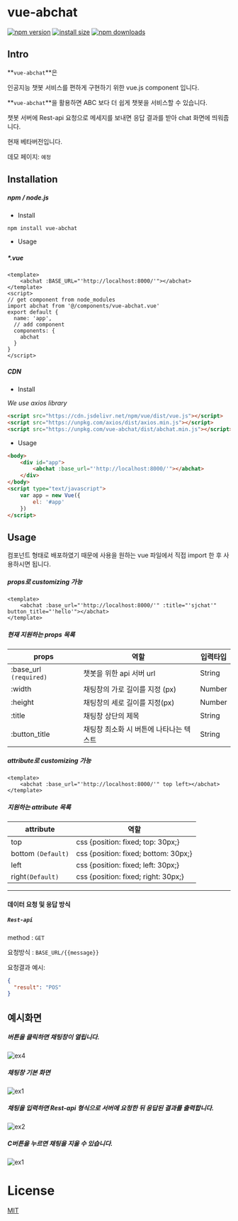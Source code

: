 # vue-abchat

[![npm version](https://img.shields.io/npm/v/vue-abchat.svg?style=flat-square)](https://www.npmjs.org/package/vue-abchat)
[![install size](https://packagephobia.now.sh/badge?p=vue-abchat)](https://packagephobia.now.sh/result?p=vue-abchat)
[![npm downloads](https://img.shields.io/npm/dm/vue-abchat.svg?style=flat-square)](http://npm-stat.com/charts.html?package=vue-abchat)



## Intro

**`vue-abchat`**은

인공지능 챗봇 서비스를 편하게 구현하기 위한 vue.js component 입니다.

**`vue-abchat`**을 활용하면 ABC 보다 더 쉽게 챗봇을 서비스할 수 있습니다.

챗봇 서버에 Rest-api 요청으로 메세지를 보내면 응답 결과를 받아 chat 화면에 띄워줍니다.



현재 베타버전입니다.



데모 페이지: `예정`



## Installation

##### npm / node.js

- Install

```
npm install vue-abchat
```

- Usage

##### *.vue

```vue
<template>
    <abchat :BASE_URL="'http://localhost:8000/'"></abchat>
</template>
<script>
// get component from node_modules
import abchat from '@/components/vue-abchat.vue'
export default {
  name: 'app',
  // add component
  components: {
    abchat
  }
}
</script>
```



##### CDN

- Install

*We use axios library*

```html
<script src="https://cdn.jsdelivr.net/npm/vue/dist/vue.js"></script>
<script src="https://unpkg.com/axios/dist/axios.min.js"></script>
<script src="https://unpkg.com/vue-abchat/dist/abchat.min.js"></script>
```

- Usage

```html
<body>
    <div id="app">
        <abchat :base_url="'http://localhost:8000/'"></abchat>
    </div>
</body>
<script type="text/javascript">
    var app = new Vue({
        el: '#app'
    })
</script>
```



## Usage

컴포넌트 형태로 배포하였기 때문에 사용을 원하는 vue 파일에서 직접 import 한 후 사용하시면 됩니다.



##### props로 customizing 가능

```vue
<template>
    <abchat :base_url="'http://localhost:8000/'" :title="'sjchat'" button_title="'hello'"></abchat>
</template>
```



##### 현재 지원하는 props 목록

| props                  | 역할                                    | 입력타입 |
| ---------------------- | --------------------------------------- | -------- |
| :base_url `(required)` | 챗봇을 위한 api 서버 url                | String   |
| :width                 | 채팅창의 가로 길이를 지정 (px)          | Number   |
| :height                | 채팅창의 세로 길이를 지정(px)           | Number   |
| :title                 | 채팅창 상단의 제목                      | String   |
| :button_title          | 채팅창 최소화 시 버튼에 나타나는 텍스트 | String   |



##### attribute로 customizing 가능

```vue
<template>
    <abchat :base_url="'http://localhost:8000/'" top left></abchat>
</template>
```



##### 지원하는 attribute 목록

| attribute          | 역할                                 |
| ------------------ | ------------------------------------ |
| top                | css {position: fixed; top: 30px;}    |
| bottom `(Default)` | css {position: fixed; bottom: 30px;} |
| left               | css {position: fixed; left: 30px;}   |
| right`(Default)`   | css {position: fixed; right: 30px;}  |



---

#### 데이터 요청 및 응답 방식

##### `Rest-api`

method : `GET`

요청방식 : `BASE_URL/{{message}}`

요청결과 예시:

```json
{
  "result": "POS"
}
```



## 예시화면



##### 버튼을 클릭하면 채팅창이 열립니다.

![ex4](https://user-images.githubusercontent.com/45934052/65669904-500cdf00-e07f-11e9-895e-d55bd923d66c.png)

##### 채팅창 기본 화면

![ex1](https://user-images.githubusercontent.com/45934052/65669833-34093d80-e07f-11e9-9a08-06b2e132e27e.png)

##### 채팅을 입력하면 Rest-api 형식으로 서버에 요청한 뒤 응답된 결과를 출력합니다.

![ex2](https://user-images.githubusercontent.com/45934052/65669864-3ff4ff80-e07f-11e9-9b00-dc54240c5760.png)

##### C버튼을 누르면 채팅을 지울 수 있습니다.

![ex1](https://user-images.githubusercontent.com/45934052/65669833-34093d80-e07f-11e9-9a08-06b2e132e27e.png)





# License

[MIT](LICENSE)


